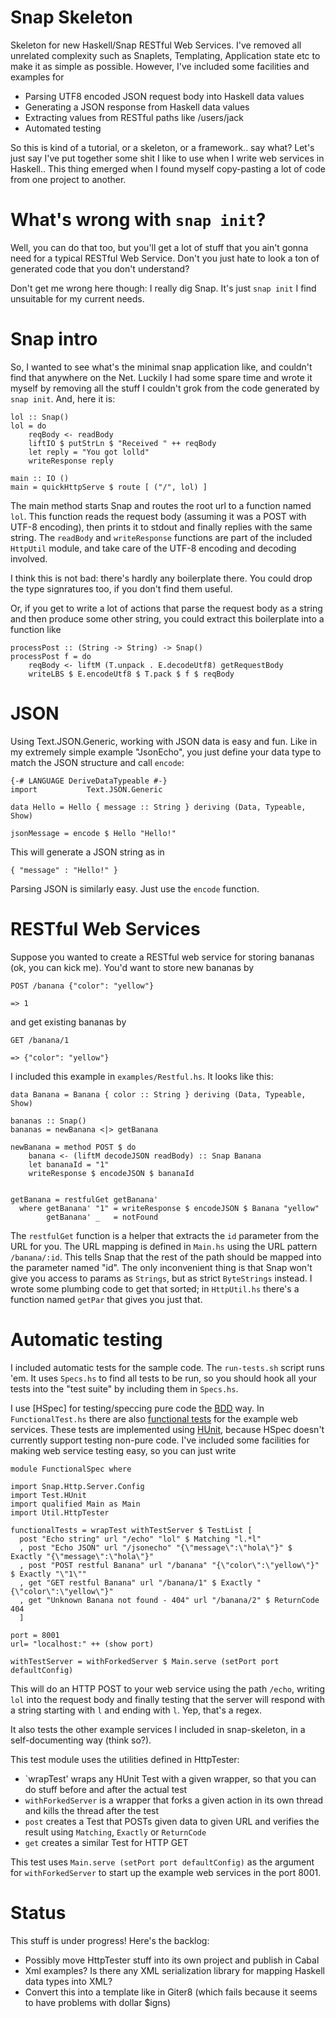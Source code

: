Snap Skeleton
=============

Skeleton for new Haskell/Snap RESTful Web Services. I've removed all unrelated
complexity such as Snaplets, Templating, Application state etc to make
it as simple as possible. However, I've included some facilities
and examples for

- Parsing UTF8 encoded JSON request body into Haskell data values
- Generating a JSON response from Haskell data values
- Extracting values from RESTful paths like /users/jack
- Automated testing

So this is kind of a tutorial, or a skeleton, or a framework.. say what? Let's just
say I've put together some shit I like to use when I write web services in Haskell..
This thing emerged when I found myself copy-pasting a lot of code from one project to another.


What's wrong with `snap init`?
==============================

Well, you can do that too, but you'll get a lot of stuff that you ain't
gonna need for a typical RESTful Web Service. Don't you just hate to
look a ton of generated code that you don't understand?

Don't get me wrong here though: I really dig Snap. It's just `snap
init` I find unsuitable for my current needs.

Snap intro
==========

So, I wanted to see what's the minimal snap application like, and
couldn't find that anywhere on the Net. Luckily I had some spare time
and wrote it myself by removing all the stuff I couldn't grok from the
code generated by `snap init`. And, here it is:

~~~ .haskell
lol :: Snap()
lol = do 
    reqBody <- readBody
    liftIO $ putStrLn $ "Received " ++ reqBody
    let reply = "You got lolld"
    writeResponse reply  

main :: IO ()
main = quickHttpServe $ route [ ("/", lol) ] 
~~~ 

The main method starts Snap and routes the root url to a function named
`lol`. This function reads the request body (assuming it was a POST with
UTF-8 encoding),
then prints it to stdout and finally replies with the same string. 
The `readBody` and `writeResponse` functions are part of the included `HttpUtil` module,
and take care of the UTF-8 encoding and decoding involved.

I think this is not bad: there's hardly any boilerplate there. You could drop the type
signratures too, if you don't find them useful.

Or, if you get to write a lot of actions that parse the request body as
a string and then produce some other string, you could extract this
boilerplate into a function like

~~~ .haskell
processPost :: (String -> String) -> Snap()
processPost f = do 
    reqBody <- liftM (T.unpack . E.decodeUtf8) getRequestBody
    writeLBS $ E.encodeUtf8 $ T.pack $ f $ reqBody
~~~

JSON
====

Using Text.JSON.Generic, working with JSON data is easy and fun. Like in
my extremely simple example "JsonEcho", you just define your data type
to match the JSON structure and call `encode`:

~~~ .haskell
{-# LANGUAGE DeriveDataTypeable #-}
import           Text.JSON.Generic

data Hello = Hello { message :: String } deriving (Data, Typeable, Show)

jsonMessage = encode $ Hello "Hello!"
~~~

This will generate a JSON string as in

~~~ .JSON
{ "message" : "Hello!" }
~~~

Parsing JSON is similarly easy. Just use the `encode` function.

RESTful Web Services
====================

Suppose you wanted to create a RESTful web service for storing bananas (ok, you can kick me).
You'd want to store new bananas by

~~~
POST /banana {"color": "yellow"}

=> 1
~~~

and get existing bananas by

~~~
GET /banana/1

=> {"color": "yellow"}
~~~

I included this example in `examples/Restful.hs`. It looks like this:

~~~ .haskell
data Banana = Banana { color :: String } deriving (Data, Typeable, Show)

bananas :: Snap()
bananas = newBanana <|> getBanana 

newBanana = method POST $ do 
    banana <- (liftM decodeJSON readBody) :: Snap Banana
    let bananaId = "1"
    writeResponse $ encodeJSON $ bananaId 


getBanana = restfulGet getBanana'    
  where getBanana' "1" = writeResponse $ encodeJSON $ Banana "yellow"
        getBanana' _   = notFound
~~~

The `restfulGet` function is a helper that extracts the `id` parameter from the URL for you. 
The URL mapping is defined in `Main.hs` using the URL pattern `/banana/:id`. 
This tells Snap that the rest of the path should be mapped into the parameter named "id".
The only inconvenient thing is that Snap won't give you access to params as `Strings`, 
but as strict `ByteStrings` instead. I wrote some plumbing code to get that sorted; in `HttpUtil.hs`
there's a function named `getPar` that gives you just that.

Automatic testing
=================

I included automatic tests for the sample code. The `run-tests.sh` script runs 'em. 
It uses `Specs.hs` to find all tests to be run, so you should hook all your tests into the "test suite" by including them in `Specs.hs`.

I use [HSpec] for testing/speccing pure code the [BDD](http://en.wikipedia.org/wiki/Behavior_Driven_Development) way.
In `FunctionalTest.hs` there are also [functional tests](http://en.wikipedia.org/wiki/Functional_testing) for the example web services.
These tests are implemented using [HUnit](http://hunit.sourceforge.net/), because HSpec doesn't currently support testing non-pure code.
I've included some facilities for making web service testing easy, so you can just write

~~~ .haskell
module FunctionalSpec where

import Snap.Http.Server.Config
import Test.HUnit
import qualified Main as Main
import Util.HttpTester

functionalTests = wrapTest withTestServer $ TestList [
  post "Echo string" url "/echo" "lol" $ Matching "l.*l"
  , post "Echo JSON" url "/jsonecho" "{\"message\":\"hola\"}" $ Exactly "{\"message\":\"hola\"}"
  , post "POST restful Banana" url "/banana" "{\"color\":\"yellow\"}" $ Exactly "\"1\""
  , get "GET restful Banana" url "/banana/1" $ Exactly "{\"color\":\"yellow\"}" 
  , get "Unknown Banana not found - 404" url "/banana/2" $ ReturnCode 404
  ]

port = 8001
url= "localhost:" ++ (show port) 

withTestServer = withForkedServer $ Main.serve (setPort port defaultConfig) 
~~~

This will do an HTTP POST to your web service using the path `/echo`, 
writing `lol` into the request body and finally testing that the server will respond with a string 
starting with `l` and ending with `l`. Yep, that's a regex.

It also tests the other example services I included in snap-skeleton, in a self-documenting way (think so?).

This test module uses the utilities defined in HttpTester:

- `wrapTest' wraps any HUnit Test with a given wrapper, so that you can do stuff before and after the actual test
- `withForkedServer` is a wrapper that forks a given action in its own thread and kills the thread after the test
- `post` creates a Test that POSTs given data to given URL and verifies the result using `Matching`, `Exactly` or `ReturnCode`
- `get` creates a similar Test for HTTP GET

This test uses `Main.serve (setPort port defaultConfig)` as the argument for `withForkedServer` to start up the example web services in the port 8001.

Status
======

This stuff is under progress! Here's the backlog:

- Possibly move HttpTester stuff into its own project and publish in Cabal
- Xml examples? Is there any XML serialization library for mapping Haskell data types into XML?
- Convert this into a template like in Giter8 (which fails because it seems to have problems with dollar $igns)
